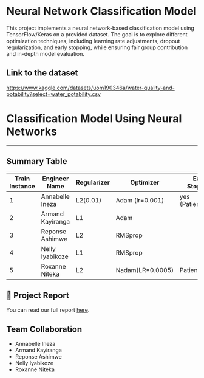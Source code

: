 
# Neural Network Classification Model

This project implements a neural network-based classification model using TensorFlow/Keras on a provided dataset. The goal is to explore different optimization techniques, including learning rate adjustments, dropout regularization, and early stopping, while ensuring fair group contribution and in-depth model evaluation.

## Link to the dataset
https://www.kaggle.com/datasets/uom190346a/water-quality-and-potability?select=water_potability.csv
# Classification Model Using Neural Networks
---

## Summary Table

| Train Instance | Engineer Name | Regularizer | Optimizer | Early Stopping | Dropout Rate | Accuracy | F1 Score | Recall | Precision |
| -------------- | ------------- | ----------- | --------- | -------------- | ------------ | -------- | -------- | ------ | --------- |
| 1 | Annabelle Ineza | L2(0.01) | Adam (lr=0.001) | yes (Patience=20) | 0.3/0.4/0.2 | 0.57 | 0.59 | 0.83 | 0.46 |
| 2 | Armand Kayiranga | L1 | Adam |               |              |          |          |        |           |
| 3 | Reponse Ashimwe  | L2 | RMSprop |            |              |          |          |        |           |
| 4 | Nelly Iyabikoze | L1 | RMSprop |             |              |          |          |        |           |
| 5 | Roxanne Niteka |  L2   |    Nadam(LR=0.0005)     |    Patience=10      |   0.3           |      0.6097      |          |        |           |
                                                                          


## 📄 Project Report

You can read our full report [here](https://docs.google.com/document/d/1wvrfSuW0OgqkA_bYPLtgUVW4rlBKksQuwJWycEo6uNE/edit?usp=sharing).


## Team Collaboration

- Annabelle Ineza 
- Armand Kayiranga 
- Reponse Ashimwe 
- Nelly Iyabikoze 
- Roxanne Niteka 

